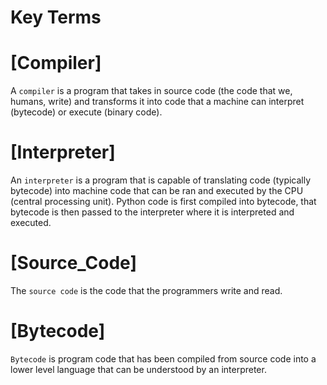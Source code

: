 # Key Terms

# [Compiler]
A `compiler` is a program that takes in source code (the code that we, humans, write) 
and transforms it into code that a machine can interpret (bytecode) or execute (binary code).

# [Interpreter]
An `interpreter` is a program that is capable of translating code (typically bytecode) into 
machine code that can be ran and executed by the CPU (central processing unit). Python code 
is first compiled into bytecode, that bytecode is then passed to the interpreter where it is 
interpreted and executed.

# [Source_Code]
The `source code` is the code that the programmers write and read.

# [Bytecode]
`Bytecode` is program code that has been compiled from source code into a lower level language 
that can be understood by an interpreter.